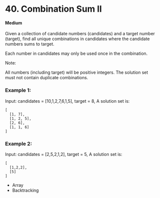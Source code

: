 # 40. Combination Sum II

#### Medium

Given a collection of candidate numbers (candidates) and a target number (target), find all unique combinations in candidates where the candidate numbers sums to target.

Each number in candidates may only be used once in the combination.

Note:

All numbers (including target) will be positive integers.
The solution set must not contain duplicate combinations.

### Example 1:

Input: candidates = [10,1,2,7,6,1,5], target = 8,
A solution set is:
```
[
  [1, 7],
  [1, 2, 5],
  [2, 6],
  [1, 1, 6]
]
```

### Example 2:

Input: candidates = [2,5,2,1,2], target = 5,
A solution set is:
```
[
  [1,2,2],
  [5]
]
```

* Array
* Backtracking